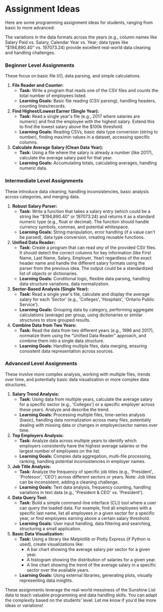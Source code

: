 # Assignment Ideas

Here are some programming assignment ideas for students, ranging from basic to more advanced:

The variations in the data formats across the years (e.g., column names like Salary Paid vs. Salary, Calendar Year vs. Year; data types like "$194,890.40" vs. 197073.24) provide excellent real-world data cleaning and handling challenges.

### **Beginner Level Assignments**

These focus on basic file I/O, data parsing, and simple calculations.

1. **File Reader and Counter:**  
   * **Task:** Write a program that reads one of the CSV files and counts the total number of employees listed.  
   * **Learning Goals:** Basic file reading (CSV parsing), handling headers, counting lines/records.  
2. **Find Highest/Lowest Earner (Single Year):**  
   * **Task:** Read a single year's file (e.g., 2017 where salaries are numeric) and find the employee with the highest salary. Extend this to find the lowest salary above the $100k threshold.  
   * **Learning Goals:** Reading CSVs, basic data type conversion (string to number), finding max/min values in a dataset, accessing specific columns.  
3. **Calculate Average Salary (Clean Data Year):**  
   * **Task:** Using a file where the salary is already a number (like 2017), calculate the average salary paid for that year.  
   * **Learning Goals:** Accumulating totals, calculating averages, handling numeric data.

### **Intermediate Level Assignments**

These introduce data cleaning, handling inconsistencies, basic analysis across categories, and merging data.

1. **Robust Salary Parser:**  
   * **Task:** Write a function that takes a salary entry (which could be a string like "$194,890.40" or 197073.24) and returns it as a standard numeric type (e.g., float or decimal). The function should handle currency symbols, commas, and potential whitespace.  
   * **Learning Goals:** String manipulation, error handling (if a value can't be parsed), data type conversion, creating reusable functions.  
2. **Unified Data Reader:**  
   * **Task:** Create a program that can read *any* of the provided CSV files. It should detect the correct columns for key information (like First Name, Last Name, Salary, Employer, Year) regardless of the exact header name and handle the different salary formats using the parser from the previous idea. The output could be a standardized list of objects or dictionaries.  
   * **Learning Goals:** Conditional logic, flexible data parsing, handling data structure variations, data normalization.  
3. **Sector-Based Analysis (Single Year):**  
   * **Task:** Read a single year's file, calculate and display the average salary for each 'Sector' (e.g., 'Colleges', 'Hospitals', 'Ontario Public Service').  
   * **Learning Goals:** Grouping data by category, performing aggregate calculations (average) per group, using dictionaries or similar structures to store grouped results.  
4. **Combine Data from Two Years:**  
   * **Task:** Read the data from two different years (e.g., 1996 and 2017), normalize them using the "Unified Data Reader" approach, and combine them into a single data structure.  
   * **Learning Goals:** Handling multiple files, data merging, ensuring consistent data representation across sources.

### **Advanced Level Assignments**

These involve more complex analysis, working with multiple files, trends over time, and potentially basic data visualization or more complex data structures.

1. **Salary Trend Analysis:**  
   * **Task:** Using data from multiple years, calculate the average salary for a specific sector (e.g., 'Colleges') or a specific employer across these years. Analyze and describe the trend.  
   * **Learning Goals:** Processing multiple files, time-series analysis (basic), handling data normalization across many files, potentially dealing with missing data or changes in employer/sector names over time.  
2. **Top Employers Analysis:**  
   * **Task:** Analyze data across multiple years to identify which employers consistently have the highest average salaries or the largest number of employees on the list.  
   * **Learning Goals:** Complex data aggregation, multi-file processing, ranking, handling potential inconsistencies in employer names.  
3. **Job Title Analysis:**  
   * **Task:** Analyze the frequency of specific job titles (e.g., 'President', 'Professor', 'CEO') across different sectors or years. Note: Job titles can be inconsistent, adding a cleaning challenge.  
   * **Learning Goals:** Text data analysis, frequency counting, handling variations in text data (e.g., 'President & CEO' vs. 'President').  
4. **Data Query Tool:**  
   * **Task:** Build a simple command-line interface (CLI) tool where a user can query the loaded data. For example, find all employees with a specific last name, list all employees in a given sector for a specific year, or find employees earning above a certain salary threshold.  
   * **Learning Goals:** User input handling, data filtering and searching, structuring a small application.  
5. **Basic Data Visualization:**  
   * **Task:** Using a library like Matplotlib or Plotly Express (if Python is used), create visualizations like:  
     * A bar chart showing the average salary per sector for a given year.  
     * A histogram showing the distribution of salaries for a given year.  
     * A line chart showing the trend of the average salary in a specific sector over the available years.  
   * **Learning Goals:** Using external libraries, generating plots, visually representing data insights.

These assignments leverage the real-world messiness of the Sunshine List data to teach valuable programming and data handling skills. You can adapt the complexity based on the students' level. Let me know if you'd like more ideas or variations\!